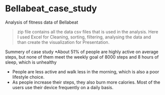 # Bellabeat_case_study
Analysis of fitness data of Bellabeat
> zip file contains all the data csv files that is used in the analysis.
Here I used Excel for Cleaning, sorting, filtering, analysing the data and than create the visualization for Presentation.

Summery of case study
*About 51% of people are highly active on average steps, but none of them meet the weekly goal of 8000 steps and 8 hours of sleep, which is unhealthy
* People are less active and walk less in the morning, which is also a poor lifestyle choice.
* As people increase their steps, they also burn more calories. Most of the users use their device frequently on a daily basis.
